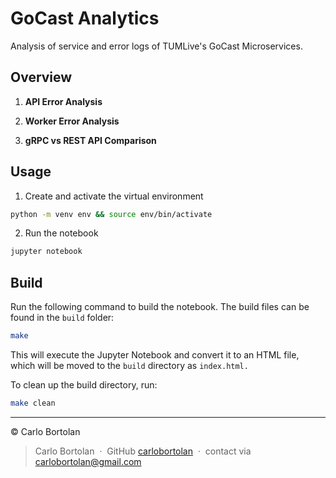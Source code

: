 # GoCast Analytics

Analysis of service and error logs of TUMLive's GoCast Microservices.

## Overview

1. **API Error Analysis**

2. **Worker Error Analysis**

3. **gRPC vs REST API Comparison**

## Usage

1. Create and activate the virtual environment

```sh
python -m venv env && source env/bin/activate
```

2. Run the notebook

```sh
jupyter notebook
```

## Build

Run the following command to build the notebook. The build files can be found in the `build` folder:

```sh
make
```

This will execute the Jupyter Notebook and convert it to an HTML file, which will be moved to the `build` directory as `index.html.`

To clean up the build directory, run:

```sh
make clean
```

---

© Carlo Bortolan

> Carlo Bortolan &nbsp;&middot;&nbsp;
> GitHub [carlobortolan](https://github.com/carlobortolan) &nbsp;&middot;&nbsp;
> contact via [carlobortolan@gmail.com](mailto:carlobortolan@gmail.com)
